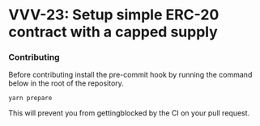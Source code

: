 # VVV-23: Setup simple ERC-20 contract with a capped supply

### Contributing

Before contributing install the pre-commit hook by running the command below in the root of the repository.

```
yarn prepare
```

This will prevent you from gettingblocked by the CI on your pull request.
